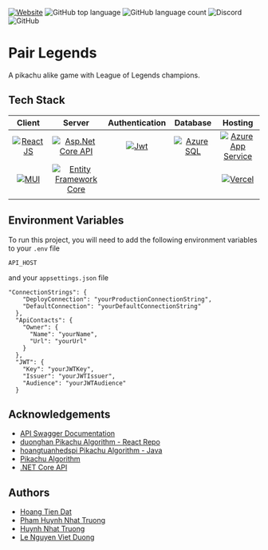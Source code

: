 [![Website](https://img.shields.io/website?style=flat&url=https%3A%2F%2Fpair-legends.vercel.app%2F)](https://pair-legends.vercel.app/) ![GitHub top language](https://img.shields.io/github/languages/top/fiezt1492/pairLegends?style=flat) ![GitHub language count](https://img.shields.io/github/languages/count/fiezt1492/pairLegends?style=flat) ![Discord](https://img.shields.io/discord/830110554604961824?style=flat) ![GitHub](https://img.shields.io/github/license/fiezt1492/pairLegends?style=flat)

# Pair Legends

A pikachu alike game with League of Legends champions.

## Tech Stack

|                                                                     Client                                                                     |                                                                                                         Server                                                                                                          |                                                         Authentication                                                          |                                                                                           Database                                                                                            |                                                                                                        Hosting                                                                                                         |
|:---------------------------------------------------------------------------------------------------------------------------------------------: |:----------------------------------------------------------------------------------------------------------------------------------------------------------------------------------------------------------------------: |:------------------------------------------------------------------------------------------------------------------------------: |:--------------------------------------------------------------------------------------------------------------------------------------------------------------------------------------------: |:---------------------------------------------------------------------------------------------------------------------------------------------------------------------------------------------------------------------: |
| [![ReactJS](https://img.shields.io/badge/18.2.0-61DAFB?style=for-the-badge&logo=react&label=ReactJS&labelColor=20232A)](https://reactjs.org/)  |    [![Asp.Net Core API](https://img.shields.io/badge/6.0.9-ffffff?style=for-the-badge&logo=Asp.Net%20Core%20API&label=Asp.Net%20Core%20API&labelColor=7014e8)](https://dotnet.microsoft.com/en-us/apps/aspnet/apis)     | [![Jwt](https://img.shields.io/badge/Bearer-d63aff?style=for-the-badge&logo=Jwt&label=Jwt&labelColor=000000)](https://jwt.io/)  | [![Azure SQL](https://img.shields.io/badge/SQL-22ffc6?style=for-the-badge&logo=Azure&label=Azure&labelColor=007fff)](https://azure.microsoft.com/en-us/products/azure-sql/#product-overview)  | [![Azure App Service](https://img.shields.io/badge/App%20Service-22d3ff?style=for-the-badge&logo=Azure%20App%20Service&label=Azure&labelColor=007fff)](https://learn.microsoft.com/en-us/azure/app-service/overview/)  |
|          [![MUI](https://img.shields.io/badge/5.0-0081CB?style=for-the-badge&logo=mui&label=MUI&labelColor=FFFFFF)](https://mui.com/)          | [![Entity Framework Core](https://img.shields.io/badge/6.0.9-41ccf5?style=for-the-badge&logo=Entity%20Framework%20Core&label=Entity%20Framework%20Core&labelColor=67217a)](https://learn.microsoft.com/en-us/ef/core/)  |                                                                                                                                 |                                                                                                                                                                                               |                                        [![Vercel](https://img.shields.io/badge/App-ffffff?style=for-the-badge&logo=Vercel&label=Vercel&labelColor=000000)](https://vercel.app/)                                        |
|                                                                                                                                                |                                                                                                                                                                                                                         |                                                                                                                                 |                                                                                                                                                                                               |                                                                                                                                                                                                                        |

## Environment Variables

To run this project, you will need to add the following environment variables to your `.env` file

`API_HOST`

and your `appsettings.json` file

```
"ConnectionStrings": {
    "DeployConnection": "yourProductionConnectionString",
    "DefaultConnection": "yourDefaultConnectionString"
  },
  "ApiContacts": {
    "Owner": {
      "Name": "yourName",
      "Url": "yourUrl"
    }
  },
  "JWT": {
    "Key": "yourJWTKey",
    "Issuer": "yourJWTIssuer",
    "Audience": "yourJWTAudience"
  }

```

## Acknowledgements

- [API Swagger Documentation](https://pairlegendscore.azurewebsites.net/)
- [duonghan Pikachu Algorithm  - React Repo](https://github.com/duonghan/pikachu-react)
- [hoangtuanhedspi Pikachu Algorithm -  Java](https://github.com/hoangtuanhedspi/Pika)
- [Pikachu Algorithm](https://cachhoc.net/2014/03/25/thuat-toan-game-pokemon-pikachu/)
- [.NET Core API](https://github.com/Slimaeus/CaroOnline)

## Authors

- [Hoang Tien Dat](https://www.github.com/fiezt1492)
- [Pham Huynh Nhat Truong](https://github.com/phamtruong7302)
- [Huynh Nhat Truong](https://github.com/Schjr46)
- [Le Nguyen Viet Duong](https://github.com/vduong2k2)
